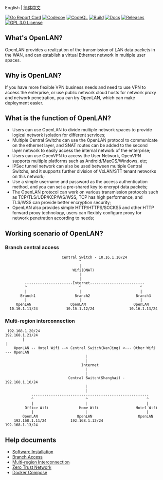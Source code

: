 English | [简体中文](./README.cn.md)

[![Go Report Card](https://goreportcard.com/badge/github.com/luscis/openlan)](https://goreportcard.com/report/luscis/openlan)
[![Codecov](https://codecov.io/gh/luscis/openlan/branch/master/graph/badge.svg)](https://codecov.io/gh/luscis/openlan)
[![CodeQL](https://github.com/luscis/openlan/actions/workflows/codeql.yml/badge.svg)](https://github.com/luscis/openlan/actions/workflows/codeql.yml)
[![Build](https://github.com/luscis/openlan/actions/workflows/ubuntu.yml/badge.svg)](https://github.com/luscis/openlan/actions/workflows/ubuntu.yml)
[![Docs](https://img.shields.io/badge/docs-latest-green.svg)](https://github.com/luscis/openlan/tree/master/docs)
[![Releases](https://img.shields.io/github/release/luscis/openlan/all.svg?style=flat-square)](https://github.com/luscis/openlan/releases)
[![GPL 3.0 License](https://img.shields.io/badge/License-GPL%203.0-blue.svg)](LICENSE)

## What's OpenLAN?

OpenLAN provides a realization of the transmission of LAN data packets in the WAN, and can establish a virtual Ethernet network in multiple user spaces. 

## Why is OpenLAN?

If you have more flexible VPN business needs and need to use VPN to access the enterprise, or use public network cloud hosts for network proxy and network penetration, you can try OpenLAN, which can make deployment easier.

## What is the function of OpenLAN?

* Users can use OpenLAN to divide multiple network spaces to provide logical network isolation for different services;
* Multiple Central Switchs can use the OpenLAN protocol to communicate on the ethernet layer, and SNAT routes can be added to the second layer network to easily access the internal network of the enterprise;
* Users can use OpenVPN to access the User Network, OpenVPN supports multiple platforms such as Android/MacOS/Windows, etc;
* IPSec tunnel network can also be used between multiple Central Switchs, and it supports further division of VxLAN/STT tenant networks on this network;
* Use a simple username and password as the access authentication method, and you can set a pre-shared key to encrypt data packets;
* The OpenLAN protocol can work on various transmission protocols such as TCP/TLS/UDP/KCP/WS/WSS, TCP has high performance, and TLS/WSS can provide better encryption security;
* OpenLAN also provides simple HTTP/HTTPS/SOCKS5 and other HTTP forward proxy technology, users can flexibly configure proxy for network penetration according to needs;

## Working scenario of OpenLAN?
### Branch central access

                              Central Switch - 10.16.1.10/24
                                      ^
                                      |
                                   Wifi(DNAT)
                                      |
                                      |
             ----------------------Internet-------------------------
             ^                        ^                           ^
             |                        |                           |
           Branch1                  Branch2                     Branch3     
             |                        |                           |
         OpenLAN                  OpenLAN                      OpenLAN
      10.16.1.11/24             10.16.1.12/24                10.16.1.13/24

### Multi-region interconnection

     192.168.1.20/24                                                  192.168.1.21/24
            |                                                                |
        OpenLAN -- Hotel Wifi --> Central Switch(NanJing) <--- Other Wifi --- OpenLAN
                                         |
                                         |
                                       Internet
                                         |
                                         |
                                 Central Switch(Shanghai) - 192.168.1.10/24
                                         |
                                         |
                ------------------------------------------------------
                ^                        ^                           ^
                |                        |                           |
             Office Wifi              Home Wifi                 Hotel Wifi     
                |                        |                           |
            OpenLAN                  OpenLAN                     OpenLAN
        192.168.1.11/24           192.168.1.12/24             192.168.1.13/24


## Help documents
- [Software Installation](docs/install.md)
- [Branch Access](docs/central.md)
- [Multi-region Interconnection](docs/multiarea.md)
- [Zero Trust Network](docs/ztrust.md)
- [Docker Compose](docs/docker.md)
